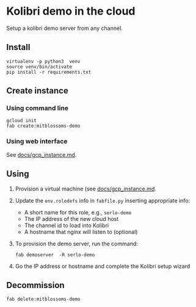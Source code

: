 Kolibri demo in the cloud
=========================

Setup a kolibri demo server from any channel.


Install
-------

    virtualenv -p python3  venv
    source venv/bin/activate
    pip install -r requirements.txt



Create instance
---------------

### Using command line

    gcloud init
    fab create:mitblossoms-demo

### Using web interface

See [docs/gcp_instance.md](docs/gcp_instance.md).



Using
-----

  1. Provision a virtual machine (see [docs/gcp_instance.md](docs/gcp_instance.md).

  2. Update the `env.roledefs` info in `fabfile.py` inserting appropriate info:
      - A short name for this role, e.g., `serlo-demo`
      - The IP address of the new cloud host
      - The channel id to load into Kolibri
      - A hostname that nginx will listen to (optional)

  3. To provision the demo server, run the command:

         fab demoserver  -R serlo-demo

  4. Go the IP address or hostname and complete the Kolibri setup wizard



Decommission
------------

    fab delete:mitblossoms-demo


